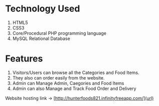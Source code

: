 #  Technology Used
1. HTML5
2. CSS3
3. Core/Procedural PHP programming language
4. MySQL Relational Database


#  Features
1. Visitors/Users can browse all the Categories and Food Items. 
2. They also can order easily from the website.
3. Admin can Manage Admin, Caegories and Food Items
4. Admin can also Manage and Track Food Order and Delivery

Website hosting link -> [http://hunterfoods821.infinityfreeapp.com/](url)
